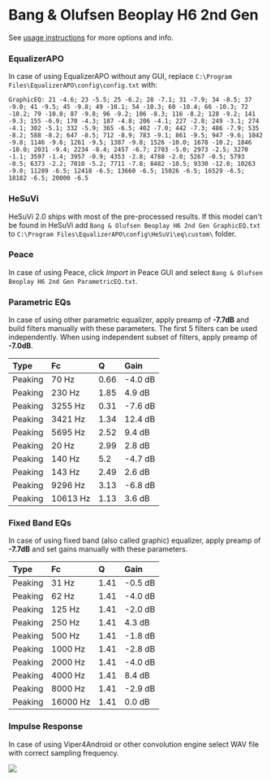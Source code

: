 # Bang & Olufsen Beoplay H6 2nd Gen
See [usage instructions](https://github.com/jaakkopasanen/AutoEq#usage) for more options and info.

### EqualizerAPO
In case of using EqualizerAPO without any GUI, replace `C:\Program Files\EqualizerAPO\config\config.txt`
with:
```
GraphicEQ: 21 -4.6; 23 -5.5; 25 -6.2; 28 -7.1; 31 -7.9; 34 -8.5; 37 -9.0; 41 -9.5; 45 -9.8; 49 -10.1; 54 -10.3; 60 -10.4; 66 -10.3; 72 -10.2; 79 -10.0; 87 -9.8; 96 -9.2; 106 -8.3; 116 -8.2; 128 -9.2; 141 -9.3; 155 -6.9; 170 -4.3; 187 -4.8; 206 -4.1; 227 -2.8; 249 -3.1; 274 -4.1; 302 -5.1; 332 -5.9; 365 -6.5; 402 -7.0; 442 -7.3; 486 -7.9; 535 -8.2; 588 -8.2; 647 -8.5; 712 -8.9; 783 -9.1; 861 -9.5; 947 -9.6; 1042 -9.8; 1146 -9.6; 1261 -9.5; 1387 -9.8; 1526 -10.0; 1678 -10.2; 1846 -10.0; 2031 -9.4; 2234 -8.4; 2457 -6.7; 2703 -5.0; 2973 -2.5; 3270 -1.1; 3597 -1.4; 3957 -0.9; 4353 -2.8; 4788 -2.0; 5267 -0.5; 5793 -0.5; 6373 -2.2; 7010 -5.2; 7711 -7.8; 8482 -10.5; 9330 -12.0; 10263 -9.0; 11289 -6.5; 12418 -6.5; 13660 -6.5; 15026 -6.5; 16529 -6.5; 18182 -6.5; 20000 -6.5
```

### HeSuVi
HeSuVi 2.0 ships with most of the pre-processed results. If this model can't be found in HeSuVi add
`Bang & Olufsen Beoplay H6 2nd Gen GraphicEQ.txt` to `C:\Program Files\EqualizerAPO\config\HeSuVi\eq\custom\` folder.

### Peace
In case of using Peace, click *Import* in Peace GUI and select `Bang & Olufsen Beoplay H6 2nd Gen ParametricEQ.txt`.

### Parametric EQs
In case of using other parametric equalizer, apply preamp of **-7.7dB** and build filters manually
with these parameters. The first 5 filters can be used independently.
When using independent subset of filters, apply preamp of **-7.0dB**.

| Type    | Fc       |    Q | Gain    |
|:--------|:---------|:-----|:--------|
| Peaking | 70 Hz    | 0.66 | -4.0 dB |
| Peaking | 230 Hz   | 1.85 | 4.9 dB  |
| Peaking | 3255 Hz  | 0.31 | -7.6 dB |
| Peaking | 3421 Hz  | 1.34 | 12.4 dB |
| Peaking | 5695 Hz  | 2.52 | 9.4 dB  |
| Peaking | 20 Hz    | 2.99 | 2.8 dB  |
| Peaking | 140 Hz   | 5.2  | -4.7 dB |
| Peaking | 143 Hz   | 2.49 | 2.6 dB  |
| Peaking | 9296 Hz  | 3.13 | -6.8 dB |
| Peaking | 10613 Hz | 1.13 | 3.6 dB  |

### Fixed Band EQs
In case of using fixed band (also called graphic) equalizer, apply preamp of **-7.7dB** and set
gains manually with these parameters.

| Type    | Fc       |    Q | Gain    |
|:--------|:---------|:-----|:--------|
| Peaking | 31 Hz    | 1.41 | -0.5 dB |
| Peaking | 62 Hz    | 1.41 | -4.0 dB |
| Peaking | 125 Hz   | 1.41 | -2.0 dB |
| Peaking | 250 Hz   | 1.41 | 4.3 dB  |
| Peaking | 500 Hz   | 1.41 | -1.8 dB |
| Peaking | 1000 Hz  | 1.41 | -2.8 dB |
| Peaking | 2000 Hz  | 1.41 | -4.0 dB |
| Peaking | 4000 Hz  | 1.41 | 8.4 dB  |
| Peaking | 8000 Hz  | 1.41 | -2.9 dB |
| Peaking | 16000 Hz | 1.41 | 0.0 dB  |

### Impulse Response
In case of using Viper4Android or other convolution engine select WAV file with correct sampling frequency.

![](https://raw.githubusercontent.com/jaakkopasanen/AutoEq/master/results/innerfidelity/sbaf-serious/Bang%20&%20Olufsen%20Beoplay%20H6%202nd%20Gen/Bang%20&%20Olufsen%20Beoplay%20H6%202nd%20Gen.png)